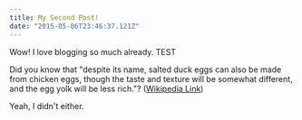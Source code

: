 ```yaml
---
title: My Second Post!
date: "2015-05-06T23:46:37.121Z"
---
```


Wow! I love blogging so much already. TEST

Did you know that "despite its name, salted duck eggs can also be made from
chicken eggs, though the taste and texture will be somewhat different, and the
egg yolk will be less rich."?
([Wikipedia Link](https://en.wikipedia.org/wiki/Salted_duck_egg))

Yeah, I didn't either.
